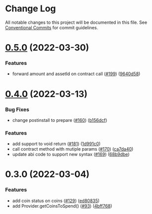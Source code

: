 # Change Log

All notable changes to this project will be documented in this file.
See [Conventional Commits](https://conventionalcommits.org) for commit guidelines.

# [0.5.0](https://github.com/FuelLabs/fuels-ts/compare/v0.4.0...v0.5.0) (2022-03-30)


### Features

* forward amount and assetId on contract call ([#199](https://github.com/FuelLabs/fuels-ts/issues/199)) ([9640d58](https://github.com/FuelLabs/fuels-ts/commit/9640d58e2bdbc6815cbf7aad9be0d19eee0276d5))





# [0.4.0](https://github.com/FuelLabs/fuels-ts/compare/v0.3.0...v0.4.0) (2022-03-13)


### Bug Fixes

* change postinstall to prepare ([#160](https://github.com/FuelLabs/fuels-ts/issues/160)) ([b156dcf](https://github.com/FuelLabs/fuels-ts/commit/b156dcfa63f8ed34b2a3d102b31fef2f8aa5df0d))


### Features

* add support to void return ([#181](https://github.com/FuelLabs/fuels-ts/issues/181)) ([1d991c0](https://github.com/FuelLabs/fuels-ts/commit/1d991c0ddfd819b2b3a2b399376344fa4a9579d0))
* call contract method with mutiple params ([#170](https://github.com/FuelLabs/fuels-ts/issues/170)) ([ca7da40](https://github.com/FuelLabs/fuels-ts/commit/ca7da403fdecc6ea6a2c5ffdb956f02c57622646))
* update abi code to support new syntax ([#169](https://github.com/FuelLabs/fuels-ts/issues/169)) ([68b9dbe](https://github.com/FuelLabs/fuels-ts/commit/68b9dbe43e8c6f193cf161e47195accd20f96ab9))





# 0.3.0 (2022-03-04)

### Features

- add coin status on coins ([#129](https://github.com/FuelLabs/fuels-ts/issues/129)) ([ed80835](https://github.com/FuelLabs/fuels-ts/commit/ed808352347d5deac0a683d007632cae09df8692))
- add Provider.getCoinsToSpend() ([#93](https://github.com/FuelLabs/fuels-ts/issues/93)) ([4bff768](https://github.com/FuelLabs/fuels-ts/commit/4bff76855b413f10eaffa4d631b5ffb79306e767))
